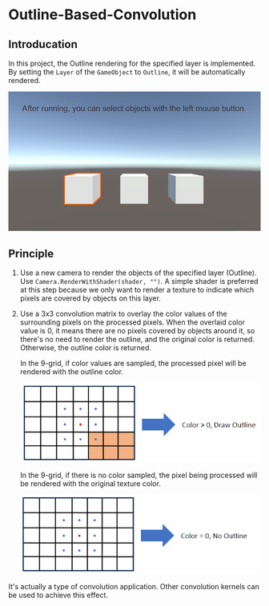 # Outline-Based-Convolution

## Introducation
In this project, the Outline rendering for the specified layer is implemented. By setting the `Layer` of the `GameObject` to `Outline`, it will be automatically rendered.

![result](/Imgs/ImageEffects/Outlines/OutlineBasedConvolution/01.png)

## Principle
1. Use a new camera to render the objects of the specified layer (Outline). Use `Camera.RenderWithShader(shader, "")`. A simple shader is preferred at this step because we only want to render a texture to indicate which pixels are covered by objects on this layer.
2. Use a 3x3 convolution matrix to overlay the color values of the surrounding pixels on the processed pixels. When the overlaid color value is 0, it means there are no pixels covered by objects around it, so there's no need to render the outline, and the original color is returned. Otherwise, the outline color is returned.
    
    In the 9-grid, if color values are sampled, the processed pixel will be rendered with the outline color.

    ![01](/Imgs/ImageEffects/Outlines/OutlineBasedConvolution/02.png)

    In the 9-grid, if there is no color sampled, the pixel being processed will be rendered with the original texture color.
    
    ![02](/Imgs/ImageEffects/Outlines/OutlineBasedConvolution/03.png)

It's actually a type of convolution application. Other convolution kernels can be used to achieve this effect.